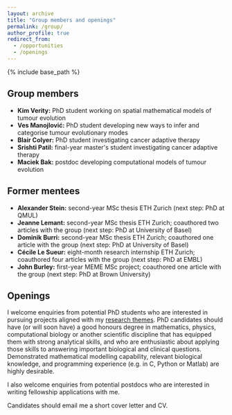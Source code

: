 ```yaml
---
layout: archive
title: "Group members and openings"
permalink: /group/
author_profile: true
redirect_from:
  - /opportunities
  - /openings
---
```


{% include base_path %}

## Group members

* **Kim Verity:** PhD student working on spatial mathematical models of tumour evolution
* **Ves Manojlović:** PhD student developing new ways to infer and categorise tumour evolutionary modes
* **Blair Colyer:** PhD student investigating cancer adaptive therapy
* **Srishti Patil:** final-year master's student investigating cancer adaptive therapy
* **Maciek Bak:** postdoc developing computational models of tumour evolution

## Former mentees

* **Alexander Stein:** second-year MSc thesis ETH Zurich (next step: PhD at QMUL)
* **Jeanne Lemant:** second-year MSc thesis ETH Zurich; coauthored two articles with the group (next step: PhD at University of Basel)
* **Dominik Burri:** second-year MSc thesis ETH Zurich; coauthored one article with the group (next step: PhD at University of Basel)
* **Cécile Le Sueur:** eight-month research internship ETH Zurich; coauthored four articles with the group (next step: PhD at EMBL)
* **John Burley:** first-year MEME MSc project; coauthored one article with the group (next step: PhD at Brown University)

## Openings

I welcome enquiries from potential PhD students who are interested in pursuing projects aligned with my [research themes](research.md). PhD candidates should have (or will soon have) a good honours degree in mathematics, physics, computational biology or another scientific discipline that has equipped them with strong analytical skills, and who are enthusiastic about applying those skills to answering important biological and clinical questions. Demonstrated mathematical modelling capability, relevant biological knowledge, and programming experience (e.g. in C, Python or Matlab) are highly desirable.

I also welcome enquiries from potential postdocs who are interested in writing fellowship applications with me.

Candidates should email me a short cover letter and CV.
